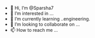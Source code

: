 - 👋 Hi, I’m @Sparsha7
- 👀 I’m interested in ...
- 🌱 I’m currently learning ..engineering.
- 💞️ I’m looking to collaborate on ...
- 📫 How to reach me ...

<!---
Sparsha7/Sparsha7 is a ✨ special ✨ repository because its `README.md` (this file) appears on your GitHub profile.
You can click the Preview link to take a look at your changes.
--->
